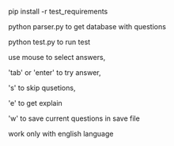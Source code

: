 pip install -r test_requirements  

python parser.py    to get database with questions

python test.py      to run test

use mouse to select answers,

'tab' or 'enter' to try answer, 

's' to skip qusetions, 

'e' to get explain

'w' to save current questions in save file

work only with english language